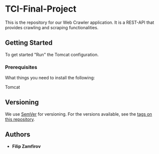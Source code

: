 # TCI-Final-Project

This is the repository for our Web Crawler application. It is a REST-API that provides crawling and scraping functionalities.

## Getting Started

To get started "Run" the Tomcat configuration. 

### Prerequisites

What things you need to install the following: 

Tomcat


## Versioning

We use [SemVer](http://semver.org/) for versioning. For the versions available, see the [tags on this repository](https://github.com/your/project/tags).

## Authors

* **Filip Zamfirov**


